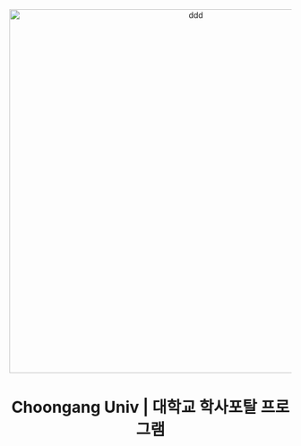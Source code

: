 <div align=center><img width="650" alt="ddd" src="https://user-images.githubusercontent.com/113576529/235598708-beea7ea3-74d4-4d48-8578-baae60109df3.PNG">
</div>

<div align=center>
  
# Choongang Univ | 대학교 학사포탈 프로그램 
</div>

